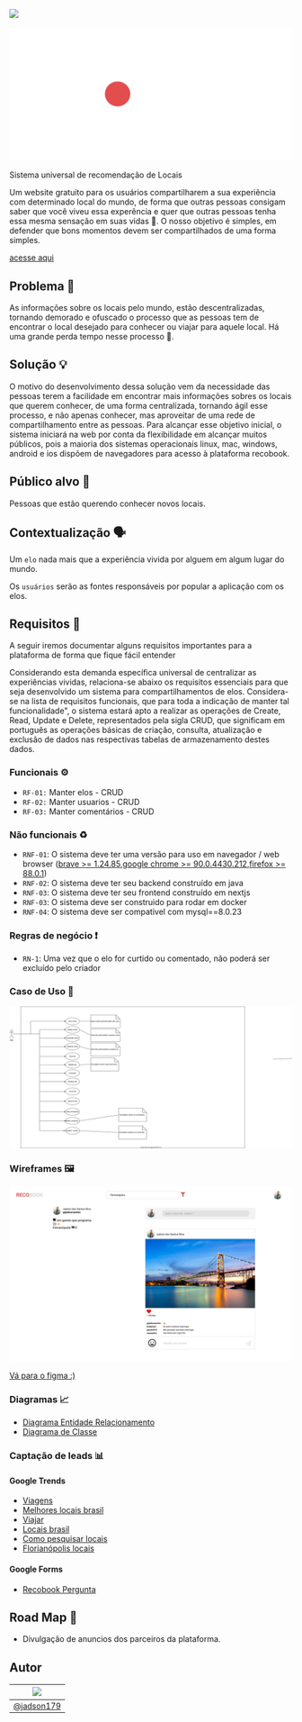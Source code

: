 
![](https://img.shields.io/badge/Status-InDevelopment-gree)


![](images/Banner1512x720.svg)


Sistema universal de recomendação de Locais 

Um website gratuito para os usuários compartilharem a sua experiência com determinado local do mundo, de forma que outras pessoas consigam saber que você viveu essa experência e quer que outras pessoas tenha essa mesma sensação em suas vidas 🥰. O nosso objetivo é simples, em defender que bons momentos devem ser compartilhados de uma forma simples.

[acesse aqui](https://recobook.com.br)


## Problema 🤦

As informações sobre os locais pelo mundo, estão descentralizadas, tornando demorado e ofuscado o processo que as pessoas tem de encontrar o local desejado para conhecer ou viajar para aquele local. Há uma grande perda tempo nesse processo 🐌.

## Solução 💡

O motivo do desenvolvimento dessa solução vem da necessidade das pessoas terem a facilidade em encontrar mais informações sobres os locais que querem conhecer, de uma forma centralizada, tornando ágil esse processo, e não apenas conhecer, mas aproveitar de uma rede de compartilhamento entre as pessoas. Para alcançar esse objetivo inicial, o sistema iniciará na web por conta da flexibilidade em alcançar  muitos públicos, pois a maioria dos sistemas operacionais linux, mac, windows, android e ios  dispõem de navegadores para acesso à plataforma recobook. 


## Público alvo 🎯

Pessoas que estão querendo conhecer novos locais. 


## Contextualização 🗣

Um `elo` nada mais que a experiência vivida por alguem em algum lugar do mundo.

Os `usuários` serão as fontes responsáveis por popular a aplicação com os elos.


## Requisitos 📜

A seguir iremos documentar alguns requisitos importantes para a plataforma de forma que fique fácil entender 


Considerando esta demanda específica universal de centralizar as experiências vividas, relaciona-se abaixo os requisitos essenciais para que seja desenvolvido um sistema para compartilhamentos de elos. Considera-se na lista de requisitos funcionais, que para toda a indicação de manter tal funcionalidade", o sistema estará apto a realizar as operações de Create, Read, Update e Delete, representados pela sigla CRUD, que significam em português as operações básicas de criação, consulta, atualização e exclusão de dados nas respectivas tabelas de armazenamento destes dados.


### Funcionais ⚙️

- `RF-01:` Manter elos - CRUD
- `RF-02:` Manter usuarios - CRUD
- `RF-03:` Manter comentários - CRUD
 
### Não funcionais ♻️

- `RNF-01`: O sistema deve ter uma versão para uso em navegador / web browser ([brave >= 1.24.85](https://brave.com/pt/),[google chrome >= 90.0.4430.212](https://www.google.com/intl/pt-BR/chrome/),[firefox >= 88.0.1](https://www.mozilla.org/pt-BR/firefox/new/))
- `RNF-02`: O sistema deve ter seu backend construído em java
- `RNF-03`: O sistema deve ter seu frontend construído em nextjs
- `RNF-03`: O sistema deve ser construido para rodar em docker
- `RNF-04`: O sistema deve ser compativel com mysql==8.0.23


### Regras de negócio ❗️

- `RN-1`: Uma vez que o elo for curtido ou comentado, não poderá ser excluído pelo criador


### Caso de Uso 🤸

[![](images/usecases.svg)](https://raw.githubusercontent.com/jadson179/recobook/main/images/usecases.svg)

### Wireframes 🖼

[![](images/PaginaPrincipal.svg)](https://www.figma.com/file/I9X2Xs0EJeO7Zp2ejWcGFr/Untitled?node-id=15%3A32)

[Vá para o figma :)](https://www.figma.com/file/I9X2Xs0EJeO7Zp2ejWcGFr/Untitled?node-id=15%3A32)


### Diagramas 📈

- [Diagrama Entidade Relacionamento](https://raw.githubusercontent.com/recobook/recobook/main/images/database_recobook.svg)
- [Diagrama de Classe](https://raw.githubusercontent.com/recobook/recobook/main/images/diagrama-classe.png)


### Captação de leads 📊


#### Google Trends

- [Viagens](https://trends.google.com.br/trends/explore?q=Viagens&geo=BR)
- [Melhores locais brasil](https://trends.google.com.br/trends/explore?geo=BR&q=Melhores%20locais%20brasil)
- [Viajar](https://trends.google.com.br/trends/explore?geo=BR&q=Viajar)
- [Locais brasil](https://trends.google.com.br/trends/explore?geo=BR&q=locais%20brasil)
- [Como pesquisar locais](https://trends.google.com.br/trends/explore?geo=BR&q=Como%20pesquisar%20locais)
- [Florianópolis locais](https://trends.google.com.br/trends/explore?geo=BR&q=Florian%C3%B3polis%20locais)

#### Google Forms

- [Recobook Pergunta](https://forms.gle/SHFm5WdXsYLddQq66)

## Road Map 🤑

- Divulgação de anuncios dos parceiros da plataforma.

## Autor

|<img src="https://avatars3.githubusercontent.com/u/42282908?s=60&v=4" width="60">|
|:-:|
|[@jadson179](https://github.com/jadson179)|
